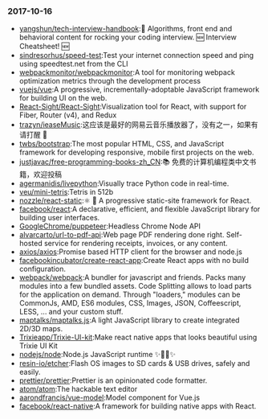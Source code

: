 ### 2017-10-16 
* [yangshun/tech-interview-handbook](https://github.com//yangshun/tech-interview-handbook):💯 Algorithms, front end and behavioral content for rocking your coding interview. 🆕 Interview Cheatsheet! 🆕 
* [sindresorhus/speed-test](https://github.com//sindresorhus/speed-test):Test your internet connection speed and ping using speedtest.net from the CLI 
* [webpackmonitor/webpackmonitor](https://github.com//webpackmonitor/webpackmonitor):A tool for monitoring webpack optimization metrics through the development process 
* [vuejs/vue](https://github.com//vuejs/vue):A progressive, incrementally-adoptable JavaScript framework for building UI on the web. 
* [React-Sight/React-Sight](https://github.com//React-Sight/React-Sight):Visualization tool for React, with support for Fiber, Router (v4), and Redux 
* [trazyn/ieaseMusic](https://github.com//trazyn/ieaseMusic):这应该是最好的网易云音乐播放器了，没有之一，如果有请打醒 🤘 
* [twbs/bootstrap](https://github.com//twbs/bootstrap):The most popular HTML, CSS, and JavaScript framework for developing responsive, mobile first projects on the web. 
* [justjavac/free-programming-books-zh_CN](https://github.com//justjavac/free-programming-books-zh_CN):📚 免费的计算机编程类中文书籍，欢迎投稿 
* [agermanidis/livepython](https://github.com//agermanidis/livepython):Visually trace Python code in real-time. 
* [veu/mini-tetris](https://github.com//veu/mini-tetris):Tetris in 512b 
* [nozzle/react-static](https://github.com//nozzle/react-static):⚛️ 🚀 A progressive static-site framework for React. 
* [facebook/react](https://github.com//facebook/react):A declarative, efficient, and flexible JavaScript library for building user interfaces. 
* [GoogleChrome/puppeteer](https://github.com//GoogleChrome/puppeteer):Headless Chrome Node API 
* [alvarcarto/url-to-pdf-api](https://github.com//alvarcarto/url-to-pdf-api):Web page PDF rendering done right. Self-hosted service for rendering receipts, invoices, or any content. 
* [axios/axios](https://github.com//axios/axios):Promise based HTTP client for the browser and node.js 
* [facebookincubator/create-react-app](https://github.com//facebookincubator/create-react-app):Create React apps with no build configuration. 
* [webpack/webpack](https://github.com//webpack/webpack):A bundler for javascript and friends. Packs many modules into a few bundled assets. Code Splitting allows to load parts for the application on demand. Through "loaders," modules can be CommonJs, AMD, ES6 modules, CSS, Images, JSON, Coffeescript, LESS, ... and your custom stuff. 
* [maptalks/maptalks.js](https://github.com//maptalks/maptalks.js):A light JavaScript library to create integrated 2D/3D maps. 
* [Trixieapp/Trixie-UI-kit](https://github.com//Trixieapp/Trixie-UI-kit):Make react native apps that looks beautiful using Trixie UI Kit 
* [nodejs/node](https://github.com//nodejs/node):Node.js JavaScript runtime ✨🐢🚀✨ 
* [resin-io/etcher](https://github.com//resin-io/etcher):Flash OS images to SD cards & USB drives, safely and easily. 
* [prettier/prettier](https://github.com//prettier/prettier):Prettier is an opinionated code formatter. 
* [atom/atom](https://github.com//atom/atom):The hackable text editor 
* [aarondfrancis/vue-model](https://github.com//aarondfrancis/vue-model):Model component for Vue.js 
* [facebook/react-native](https://github.com//facebook/react-native):A framework for building native apps with React. 
